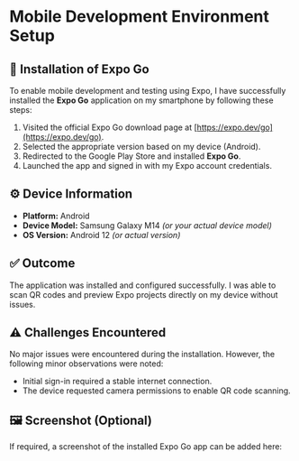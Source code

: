 # Mobile Development Environment Setup

## 📱 Installation of Expo Go

To enable mobile development and testing using Expo, I have successfully installed the **Expo Go** application on my smartphone by following these steps:

1. Visited the official Expo Go download page at [https://expo.dev/go](https://expo.dev/go).
2. Selected the appropriate version based on my device (Android).
3. Redirected to the Google Play Store and installed **Expo Go**.
4. Launched the app and signed in with my Expo account credentials.

## ⚙️ Device Information

- **Platform:** Android  
- **Device Model:** Samsung Galaxy M14 *(or your actual device model)*  
- **OS Version:** Android 12 *(or actual version)*

## ✅ Outcome

The application was installed and configured successfully. I was able to scan QR codes and preview Expo projects directly on my device without issues.

## ⚠️ Challenges Encountered

No major issues were encountered during the installation. However, the following minor observations were noted:

- Initial sign-in required a stable internet connection.
- The device requested camera permissions to enable QR code scanning.

## 🖼️ Screenshot (Optional)

If required, a screenshot of the installed Expo Go app can be added here:


